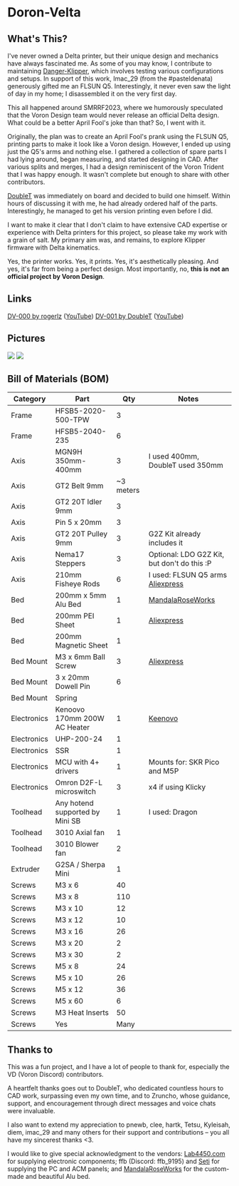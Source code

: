# Doron-Velta

## What's This?

I've never owned a Delta printer, but their unique design and mechanics have always fascinated me. As some of you may know, I contribute to maintaining [Danger-Klipper](https://github.com/DangerKlippers/danger-klipper), which involves testing various configurations and setups. In support of this work, Imac_29 (from the #pasteldenata) generously gifted me an FLSUN Q5. Interestingly, it never even saw the light of day in my home; I disassembled it on the very first day.

This all happened around SMRRF2023, where we humorously speculated that the Voron Design team would never release an official Delta design. What could be a better April Fool's joke than that? So, I went with it.

Originally, the plan was to create an April Fool's prank using the FLSUN Q5, printing parts to make it look like a Voron design. However, I ended up using just the Q5's arms and nothing else. I gathered a collection of spare parts I had lying around, began measuring, and started designing in CAD. After various splits and merges, I had a design reminiscent of the Voron Trident that I was happy enough. It wasn't complete but enough to share with other contributors.

[DoubleT](https://github.com/3DPrintingMods) was immediately on board and decided to build one himself. Within hours of discussing it with me, he had already ordered half of the parts. Interestingly, he managed to get his version printing even before I did.

I want to make it clear that I don't claim to have extensive CAD expertise or experience with Delta printers for this project, so please take my work with a grain of salt. My primary aim was, and remains, to explore Klipper firmware with Delta kinematics.

Yes, the printer works. Yes, it prints. Yes, it's aesthetically pleasing. And yes, it's far from being a perfect design. Most importantly, no, **this is not an official project by Voron Design**.

## Links

[DV-000 by rogerlz](https://www.reddit.com/r/voroncorexy/comments/1bsr2d7/special_serial_request_dv000_rogerlz/) ([YouTube](https://www.youtube.com/watch?v=DuFxvsZ5HEU))
[DV-001 by DoubleT](https://www.reddit.com/r/voroncorexy/comments/1bsrmby/special_serial_request_dv001_doublet/) ([YouTube](https://www.youtube.com/watch?v=adXSPTnKe_0))


## Pictures

![](images/dv-000.png)
![](images/dv-001.png)

## Bill of Materials (BOM)
| Category | Part | Qty | Notes |
| - | - | - | - |
| Frame | HFSB5-2020-500-TPW  | 3 | |
| Frame | HFSB5-2040-235 | 6 | |
| Axis | MGN9H 350mm-400mm | 3 | I used 400mm, DoubleT used 350mm  |
| Axis | GT2 Belt 9mm | ~3 meters | |
| Axis | GT2 20T Idler 9mm | 3 |  |
| Axis | Pin 5 x 20mm | 3 | |
| Axis | GT2 20T Pulley 9mm | 3 | G2Z Kit already includes it |
| Axis | Nema17 Steppers | 3 | Optional: LDO G2Z Kit, but don't do this :P |
| Axis | 210mm Fisheye Rods | 6 | I used: FLSUN Q5 arms [Aliexpress](https://www.aliexpress.com/item/1005006045340751.html) |
| Bed | 200mm x 5mm Alu Bed | 1 | [MandalaRoseWorks](https://mandalaroseworks.com/collections/doron-velta) |
| Bed | 200mm PEI Sheet | 1 | [Aliexpress](https://www.aliexpress.us/item/1005006287588997.html) |
| Bed | 200mm Magnetic Sheet | 1 | |
| Bed Mount | M3 x 6mm Ball Screw | 3 | [Aliexpress](https://pt.aliexpress.com/item/1005002808102402.html) |
| Bed Mount | 3 x 20mm Dowell Pin | 6 | |
| Bed Mount | Spring 
| Electronics | Kenoovo 170mm 200W AC Heater | 1 | [Keenovo](https://keenovo.store/collections/standard-keenovo-silicone-heaters/products/keenovo-round-circular-silicone-heater-delta-3d-printer-build-plate-heatbed-heating-pad) |
| Electronics | UHP-200-24 | 1 | |
| Electronics | SSR | 1 | |
| Electronics | MCU with 4+ drivers | 1 | Mounts for: SKR Pico and M5P |
| Electronics | Omron D2F-L microswitch | 3 | x4 if using Klicky |
| Toolhead | Any hotend supported by Mini SB | 1 | I used: Dragon |
| Toolhead | 3010 Axial fan | 1 | |
| Toolhead | 3010 Blower fan | 2 | |
| Extruder | G2SA / Sherpa Mini | 1 | |
| Screws | M3 x 6 | 40 | |
| Screws | M3 x 8 | 110 | |
| Screws | M3 x 10 | 12 | | 
| Screws | M3 x 12 | 10 | |
| Screws | M3 x 16 | 26 | |
| Screws | M3 x 20 | 2 | |
| Screws | M3 x 30 | 2 | |
| Screws | M5 x 8 | 24 | |
| Screws | M5 x 10 | 26 | |
| Screws | M5 x 12 | 36 | |
| Screws | M5 x 60 | 6 | |
| Screws | M3 Heat Inserts | 50 | |
| Screws | Yes | Many | |

## Thanks to

This was a fun project, and I have a lot of people to thank for, especially the VD (Voron Discord) contributors.

A heartfelt thanks goes out to DoubleT, who dedicated countless hours to CAD work, surpassing even my own time, and to Zruncho, whose guidance, support, and encouragement through direct messages and voice chats were invaluable.

I also want to extend my appreciation to pnewb, clee, hartk, Tetsu, Kyleisah, diem, imac_29 and many others for their support and contributions – you all have my sincerest thanks <3.

I would like to give special acknowledgment to the vendors: [Lab4450.com](https://lab4450.com) for supplying electronic components; ffb (Discord: ffb_9195) and [Seti](https://viperworx.uk) for supplying the PC and ACM panels; and [MandalaRoseWorks](https://mandalaroseworks.com) for the custom-made and beautiful Alu bed.
